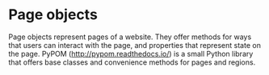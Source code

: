 # Page objects
Page objects represent pages of a website. They offer methods for ways that users can interact with the page, and properties that represent state on the page. PyPOM (http://pypom.readthedocs.io/) is a small Python library that offers base classes and convenience methods for pages and regions.
